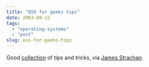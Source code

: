 ```yaml
---
title: "OSX for geeks tips"
date: 2003-08-12
tags: 
  - "operating-systems"
  - "post"
slug: osx-for-geeks-tips
---
```


Good [collection](http://www.faisal.com/docs/osxforgeeks.html) of tips and tricks, via [James Strachan](http://radio.weblogs.com/0112098/).
